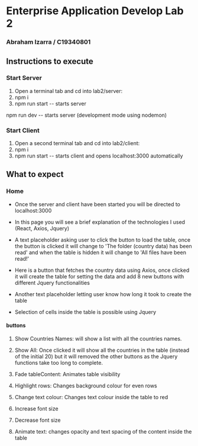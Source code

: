 # Enterprise Application Develop Lab 2
### Abraham Izarra / C19340801 

## Instructions to execute

### Start Server
1. Open a terminal tab and cd into lab2/server:
2. npm i 
3. npm run start -- starts server 

npm run dev -- starts server (development mode using nodemon)

### Start Client
1. Open a second terminal tab and cd into lab2/client:
2. npm i 
3. npm run start -- starts client and opens localhost:3000 automatically

## What to expect

### Home 
- Once the server and client have been started you will be directed to localhost:3000

- In this page you will see a brief explanation of the technologies I used (React, Axios, Jquery)

- A text placeholder asking user to click the button to load the table, once the button is clicked it will change to 'The folder (country data) has been read' and when the table is hidden it will change to 'All files have been read!'

- Here is a button that fetches the country data using Axios, once clicked it will create the table for setting the data and add 8 new buttons with different Jquery functionalities 

- Another text placeholder letting user know how long it took to create the table

- Selection of cells inside the table is possible using Jquery

#### buttons
1. Show Countries Names: will show a list with all the countries names.

2. Show All: Once clicked it will show all the countries in the table (instead of the initial 20) but it will removed the other buttons as the Jquery functions take too long to complete.

3. Fade tableContent: Animates table visibility

4. Highlight rows: Changes background colour for even rows 

5. Change text colour: Changes text colour inside the table to red

6. Increase font size

7. Decrease font size 

8. Animate text: changes opacity and text spacing of the content inside the table

